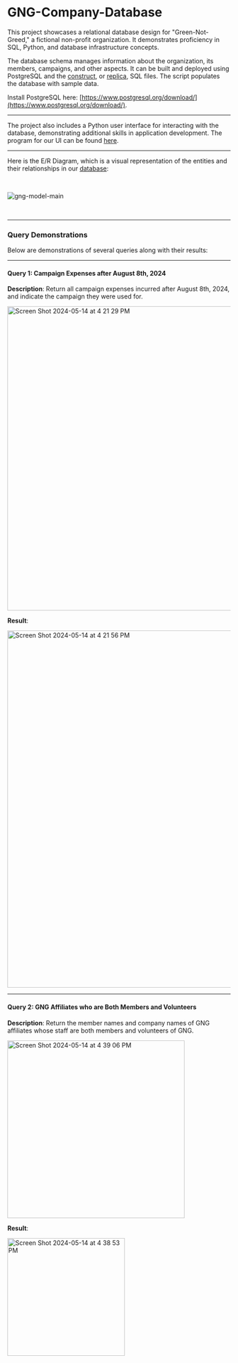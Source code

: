 # GNG-Company-Database

This project showcases a relational database design for "Green-Not-Greed," a fictional non-profit organization. It demonstrates proficiency in SQL, Python, and database infrastructure concepts. <br>

The database schema manages information about the organization, its members, campaigns, and other aspects. It can be built and deployed using PostgreSQL and the [construct](https://github.com/NeddTheRedd/GNG-Company-Database/blob/main/gng-construct.sql), or [replica](https://github.com/NeddTheRedd/GNG-Company-Database/blob/main/gng_dump.sql), SQL files. The script populates the database with sample data. <br>

Install PostgreSQL here: [https://www.postgresql.org/download/](https://www.postgresql.org/download/).

---
The project also includes a Python user interface for interacting with the database, demonstrating additional skills in application development. The program for our UI can be found [here](https://github.com/NeddTheRedd/GNG-Company-Database/blob/main/gng.py). <br>

---

Here is the E/R Diagram, which is a visual representation of the entities and their relationships in our [database](https://github.com/NeddTheRedd/GNG-Company-Database/blob/main/gng-construct.sql):

<br>

![gng-model-main](https://github.com/NeddTheRedd/GNG-Company-Database/assets/153869055/f05baa56-2ef2-447e-b93c-62d991b7f444)

<br>

---
### Query Demonstrations

Below are demonstrations of several queries along with their results:

---

#### Query 1: Campaign Expenses after August 8th, 2024

**Description**: Return all campaign expenses incurred after August 8th, 2024, and indicate the campaign they were used for.

<img width="685" alt="Screen Shot 2024-05-14 at 4 21 29 PM" src="https://github.com/NeddTheRedd/GNG-Company-Database/assets/153869055/8a0067d8-1310-422f-a82c-637b0957e836">

<br>

**Result**: 

<img width="804" alt="Screen Shot 2024-05-14 at 4 21 56 PM" src="https://github.com/NeddTheRedd/GNG-Company-Database/assets/153869055/fd257504-dee9-4abe-8f5d-73444490b93b">

---

#### Query 2: GNG Affiliates who are Both Members and Volunteers

**Description**: Return the member names and company names of GNG affiliates whose staff are both members and volunteers of GNG.

<img width="400" alt="Screen Shot 2024-05-14 at 4 39 06 PM" src="https://github.com/NeddTheRedd/GNG-Company-Database/assets/153869055/5ece979a-b6d3-40cf-aa69-081010072641">

<br>

**Result**:

<img width="265" alt="Screen Shot 2024-05-14 at 4 38 53 PM" src="https://github.com/NeddTheRedd/GNG-Company-Database/assets/153869055/05828fb0-cc76-44c2-9a0b-fbac208cf81f">




